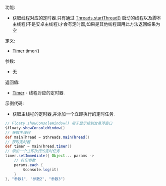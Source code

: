 功能:

+ 获取线程对应的定时器.只有通过 [Threads.startThread()](/API/Thread/Threads/README.md?id=startThread)
  启动的线程以及脚本主线程(不是安卓主线程)才会有定时器,如果是其他线程调用此方法返回结果为空

定义:

+ [Timer](/API/Thread/Timer/README.md) timer()

参数:

+ 无

返回值:

+ [Timer](/API/Thread/Timer/README.md) - 线程对应的定时器.

示例代码:

+ 获取主线程的定时器,并添加一个立即执行的定时任务.

```groovy
// Floaty.showConsoleWindow() 用于显示控制台悬浮窗口
$floaty.showConsoleWindow()
// 获取主线程
def mainThread = $threads.mainThread()
// 获取定时器
def timer = mainThread.timer()
// 添加一个立即执行的定时任务
timer.setImmediate({ Object... params ->
    // 打印参数
    params.each {
        $console.log(it)
    }
}, "参数1", "参数2", "参数3")
```
